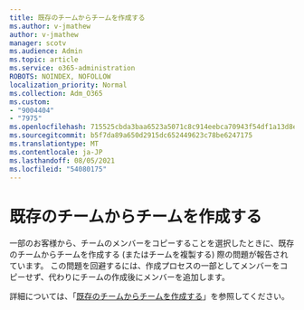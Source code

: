 ```yaml
---
title: 既存のチームからチームを作成する
ms.author: v-jmathew
author: v-jmathew
manager: scotv
ms.audience: Admin
ms.topic: article
ms.service: o365-administration
ROBOTS: NOINDEX, NOFOLLOW
localization_priority: Normal
ms.collection: Adm_O365
ms.custom:
- "9004404"
- "7975"
ms.openlocfilehash: 715525cbda3baa6523a5071c8c914eebca70943f54df1a13d8e77f5298d450e8
ms.sourcegitcommit: b5f7da89a650d2915dc652449623c78be6247175
ms.translationtype: MT
ms.contentlocale: ja-JP
ms.lasthandoff: 08/05/2021
ms.locfileid: "54080175"
---
```

# <a name="creating-a-team-from-an-existing-team"></a>既存のチームからチームを作成する

一部のお客様から、チームのメンバーをコピーすることを選択したときに、既存のチームからチームを作成する (またはチームを複製する) 際の問題が報告されています。 この問題を回避するには、作成プロセスの一部としてメンバーをコピーせず、代わりにチームの作成後にメンバーを追加します。

詳細については、「[既存のチームからチームを作成する](https://support.microsoft.com/office/create-a-team-from-an-existing-team-f41a759b-3101-4af6-93bd-6aba0e5d7635)」を参照してください。
